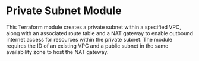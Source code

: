 # Private Subnet Module

This Terraform module creates a private subnet within a specified VPC, along with an associated route table and a NAT gateway to enable outbound internet access for resources within the private subnet. The module requires the ID of an existing VPC and a public subnet in the same availability zone to host the NAT gateway.
